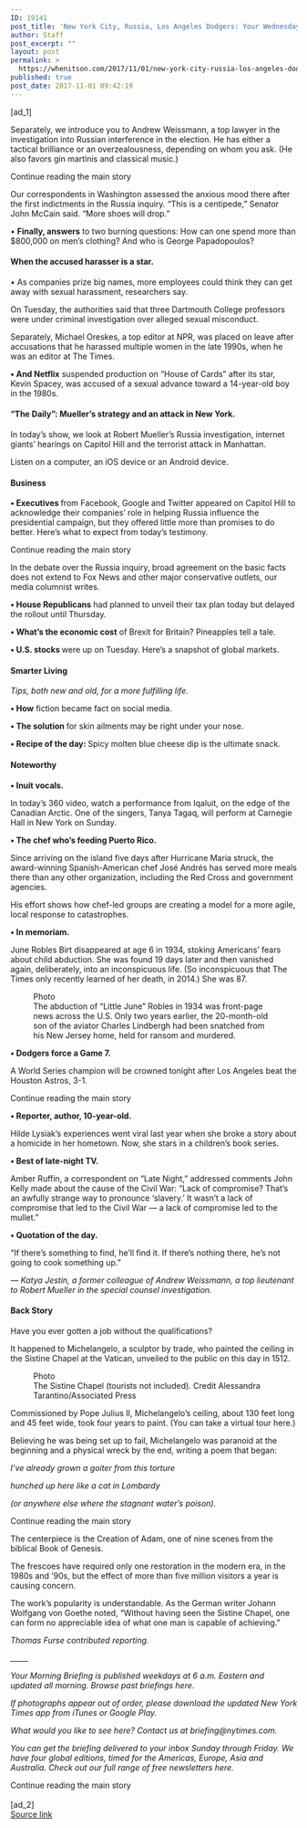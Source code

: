 ```yaml
---
ID: 19141
post_title: 'New York City, Russia, Los Angeles Dodgers: Your Wednesday Briefing'
author: Staff
post_excerpt: ""
layout: post
permalink: >
  https://whenitson.com/2017/11/01/new-york-city-russia-los-angeles-dodgers-your-wednesday-briefing/
published: true
post_date: 2017-11-01 09:42:19
---
```

 [ad_1]
<br><div>
        <p class="story-body-text story-content" data-para-count="263" data-total-count="1530" id="story-continues-2">Separately, we introduce you to Andrew Weissmann, a top lawyer in the investigation into Russian interference in the election. He has either a tactical brilliance or an overzealousness, depending on whom you ask. (He also favors gin martinis and classical music.)</p><div id="story-ad-1" class="story-ad ad ad-placeholder nocontent robots-nocontent ">
    
Continue reading the main story
</div>
<p class="story-body-text story-content" data-para-count="196" data-total-count="1726" id="story-continues-3">Our correspondents in Washington assessed the anxious mood there after the first indictments in the Russia inquiry. “This is a centipede,” Senator John McCain said. “More shoes will drop.”</p><p class="story-body-text story-content" data-para-count="136" data-total-count="1862">• <strong>Finally, answers</strong> to two burning questions: How can one spend more than $800,000 on men’s clothing? And who is George Papadopoulos?</p><h4 class="story-subheading story-content" data-para-count="36" data-total-count="1898"><strong>When the accused harasser is a star.</strong></h4><p class="story-body-text story-content" data-para-count="119" data-total-count="2017">• As companies prize big names, more employees could think they can get away with sexual harassment, researchers say.</p><p class="story-body-text story-content" data-para-count="138" data-total-count="2155">On Tuesday, the authorities said that three Dartmouth College professors were under criminal investigation over alleged sexual misconduct.</p><p class="story-body-text story-content" data-para-count="174" data-total-count="2329">Separately, Michael Oreskes, a top editor at NPR, was placed on leave after accusations that he harassed multiple women in the late 1990s, when he was an editor at The Times.</p><p class="story-body-text story-content" data-para-count="161" data-total-count="2490"><strong>• And Netflix</strong> suspended production on “House of Cards” after its star, Kevin Spacey, was accused of a sexual advance toward a 14-year-old boy in the 1980s.</p><h4 class="story-subheading story-content" data-para-count="66" data-total-count="2556"><strong>“</strong><strong>The Daily”: Mueller’s strategy and an attack in New York.</strong></h4><p class="story-body-text story-content" data-para-count="153" data-total-count="2709">In today’s show, we look at Robert Mueller’s Russia investigation, internet giants’ hearings on Capitol Hill and the terrorist attack in Manhattan.</p><p class="story-body-text story-content" data-para-count="57" data-total-count="2766">Listen on a computer, an iOS device or an Android device.</p><h4 class="story-subheading story-content" data-para-count="8" data-total-count="2774"><strong>Business</strong></h4><p class="story-body-text story-content" data-para-count="274" data-total-count="3048"><strong>• </strong><strong>Executives </strong>from Facebook, Google and Twitter appeared on Capitol Hill to acknowledge their companies’ role in helping Russia influence the presidential campaign, but they offered little more than promises to do better. Here’s what to expect from today’s testimony.</p><div id="story-ad-2" class="story-ad ad ad-placeholder nocontent robots-nocontent ">
    
Continue reading the main story
</div>
<p class="story-body-text story-content" data-para-count="167" data-total-count="3215" id="story-continues-4">In the debate over the Russia inquiry, broad agreement on the basic facts does not extend to Fox News and other major conservative outlets, our media columnist writes.</p><p class="story-body-text story-content" data-para-count="104" data-total-count="3319"><strong>• House Republicans</strong> had planned to unveil their tax plan today but delayed the rollout until Thursday.</p><p class="story-body-text story-content" data-para-count="77" data-total-count="3396"><strong>• What’s the economic cost</strong> of Brexit for Britain? Pineapples tell a tale.</p><p class="story-body-text story-content" data-para-count="74" data-total-count="3470"><strong>• U.S. stocks </strong>were up on Tuesday. Here’s a snapshot of global markets.</p><figure id="briefing-market-module" class="interactive interactive-embedded  limit-small layout-flex-medium"><figcaption class="interactive-caption"/>
    
    
</figure><h4 class="story-subheading story-content" data-para-count="14" data-total-count="3484"><strong>Smarter Living</strong></h4><p class="story-body-text story-content" data-para-count="51" data-total-count="3535"><em>Tips, both new and old, for a more fulfilling life.</em></p><p class="story-body-text story-content" data-para-count="44" data-total-count="3579"><strong>• How</strong> fiction became fact on social media.</p><p class="story-body-text story-content" data-para-count="64" data-total-count="3643"><strong>• The solution </strong>for skin ailments may be right under your nose.</p><p class="story-body-text story-content" data-para-count="74" data-total-count="3717"><strong>• Recipe of the day: </strong>Spicy molten blue cheese dip is the ultimate snack.</p><h4 class="story-subheading story-content" data-para-count="10" data-total-count="3727"><strong>Noteworthy</strong></h4><p class="story-body-text story-content" data-para-count="17" data-total-count="3744"><strong>• Inuit vocals.</strong></p><p class="story-body-text story-content" data-para-count="179" data-total-count="3923">In today’s 360 video, watch a performance from Iqaluit, on the edge of the Canadian Arctic. One of the singers, Tanya Tagaq, will perform at Carnegie Hall in New York on Sunday.</p><p class="story-body-text story-content" data-para-count="41" data-total-count="3964"><strong>• The chef who’s feeding Puerto Rico.</strong></p><p class="story-body-text story-content" data-para-count="228" data-total-count="4192">Since arriving on the island five days after Hurricane Maria struck, the award-winning Spanish-American chef José Andrés has served more meals there than any other organization, including the Red Cross and government agencies.</p><p class="story-body-text story-content" data-para-count="107" data-total-count="4299">His effort shows how chef-led groups are creating a model for a more agile, local response to catastrophes.</p><p class="story-body-text story-content" data-para-count="17" data-total-count="4316"><strong>• In memoriam. </strong></p><p class="story-body-text story-content" data-para-count="282" data-total-count="4598">June Robles Birt disappeared at age 6 in 1934, stoking Americans’ fears about child abduction. She was found 19 days later and then vanished again, deliberately, into an inconspicuous life. (So inconspicuous that The Times only recently learned of her death, in 2014.) She was 87.</p><figure id="media-100000005528831" class="media photo embedded layout-large-horizontal media-100000005528831 ratio-tall" data-media-action="modal" itemprop="associatedMedia" itemscope="" itemid="https://static01.nyt.com/images/2017/11/01/obituaries/01US-AmBriefing-Robles/31ROBLES-PAPERS-COMBO-master675.jpg" itemtype="http://schema.org/ImageObject" aria-label="media" role="group"><span class="visually-hidden">Photo</span>
    <div class="image">
            <img src="https://static01.nyt.com/images/2017/11/01/obituaries/01US-AmBriefing-Robles/31ROBLES-PAPERS-COMBO-master675.jpg" alt="" class="media-viewer-candidate" data-mediaviewer-src="https://static01.nyt.com/images/2017/11/01/obituaries/01US-AmBriefing-Robles/31ROBLES-PAPERS-COMBO-superJumbo.jpg" data-mediaviewer-caption="The abduction of “Little June” Robles in 1934 was front-page news across the U.S. Only two years earlier, the 20-month-old son of the aviator Charles Lindbergh had been snatched from his New Jersey home, held for ransom and murdered." data-mediaviewer-credit="" itemprop="url" itemid="https://static01.nyt.com/images/2017/11/01/obituaries/01US-AmBriefing-Robles/31ROBLES-PAPERS-COMBO-master675.jpg"/><meta itemprop="height" content="450"/><meta itemprop="width" content="675"/></div>
        <figcaption class="caption" itemprop="caption description"><span class="caption-text">The abduction of “Little June” Robles in 1934 was front-page news across the U.S. Only two years earlier, the 20-month-old son of the aviator Charles Lindbergh had been snatched from his New Jersey home, held for ransom and murdered.</span>
                    </figcaption></figure><p class="story-body-text story-content" data-para-count="27" data-total-count="4625"><strong>• Dodgers force a Game 7.</strong></p><p class="story-body-text story-content" data-para-count="95" data-total-count="4720">A World Series champion will be crowned tonight after Los Angeles beat the Houston Astros, 3-1.</p><div id="story-ad-3" class="story-ad ad ad-placeholder nocontent robots-nocontent ">
    
Continue reading the main story
</div>
<p class="story-body-text story-content" data-para-count="34" data-total-count="4754" id="story-continues-5"><strong>• Reporter, author, 10-year-old.</strong></p><p class="story-body-text story-content" data-para-count="152" data-total-count="4906">Hilde Lysiak’s experiences went viral last year when she broke a story about a homicide in her hometown. Now, she stars in a children’s book series.</p><figure id="evening-briefing-email-promo" class="interactive interactive-embedded  limit-small layout-small"><figcaption class="interactive-caption"/>
    
    
</figure><p class="story-body-text story-content" data-para-count="26" data-total-count="4932"><strong>• </strong><strong>Best of late-night TV.</strong></p><p class="story-body-text story-content" data-para-count="309" data-total-count="5241">Amber Ruffin, a correspondent on “Late Night,” addressed comments  John Kelly made about the cause of the Civil War: “Lack of compromise? That’s an awfully strange way to pronounce ‘slavery.’ It wasn’t a lack of compromise that led to the Civil War — a lack of compromise led to the mullet.”</p><p class="story-body-text story-content" data-para-count="25" data-total-count="5266"><strong>• Quotation of the day.</strong></p><p class="story-body-text story-content" data-para-count="121" data-total-count="5387">“If there’s something to find, he’ll find it. If there’s nothing there, he’s not going to cook something up.”</p><p class="story-body-text story-content" data-para-count="130" data-total-count="5517"><em>— Katya Jestin, a former colleague of Andrew Weissmann, a top lieutenant to Robert Mueller in the special counsel investigation.</em></p><h4 class="story-subheading story-content" data-para-count="10" data-total-count="5527"><strong>Back Story</strong></h4><p class="story-body-text story-content" data-para-count="54" data-total-count="5581">Have you ever gotten a job without the qualifications?</p><p class="story-body-text story-content" data-para-count="155" data-total-count="5736">It happened to Michelangelo, a sculptor by trade, who painted the ceiling in the Sistine Chapel at the Vatican, unveiled to the public on this day in 1512.</p><figure id="media-100000005528871" class="media photo embedded layout-small-horizontal media-100000005528871 ratio-tall" data-media-action="modal" itemprop="associatedMedia" itemscope="" itemid="https://static01.nyt.com/images/2017/11/01/world/europe/01backstory-us/01ambriefing-europe-slide-V9MV-master315.jpg" itemtype="http://schema.org/ImageObject" aria-label="media" role="group"><span class="visually-hidden">Photo</span>
    <div class="image">
            <img src="https://static01.nyt.com/images/2017/11/01/world/europe/01backstory-us/01ambriefing-europe-slide-V9MV-master315.jpg" alt="" class="media-viewer-candidate" data-mediaviewer-src="https://static01.nyt.com/images/2017/11/01/world/europe/01backstory-us/01ambriefing-europe-slide-V9MV-superJumbo.jpg" data-mediaviewer-caption="The Sistine Chapel (tourists not included)." data-mediaviewer-credit="Alessandra Tarantino/Associated Press" itemprop="url" itemid="https://static01.nyt.com/images/2017/11/01/world/europe/01backstory-us/01ambriefing-europe-slide-V9MV-master315.jpg"/><meta itemprop="height" content="210"/><meta itemprop="width" content="315"/></div>
        <figcaption class="caption" itemprop="caption description"><span class="caption-text">The Sistine Chapel (tourists not included).</span>
                        <span class="credit" itemprop="copyrightHolder">
            <span class="visually-hidden">Credit</span>
            Alessandra Tarantino/Associated Press        </span>
            </figcaption></figure><p class="story-body-text story-content" data-para-count="157" data-total-count="5893">Commissioned by Pope Julius II, Michelangelo’s ceiling, about 130 feet long and 45 feet wide, took four years to paint. (You can take a virtual tour here.)</p><p class="story-body-text story-content" data-para-count="141" data-total-count="6034">Believing he was being set up to fail, Michelangelo was paranoid at the beginning and a physical wreck by the end, writing a poem that began:</p><p class="story-body-text story-content" data-para-count="47" data-total-count="6081"><em>I’ve already grown a goiter from this torture</em></p><p class="story-body-text story-content" data-para-count="38" data-total-count="6119"><em>hunched up here like a cat in Lombardy</em></p><p class="story-body-text story-content" data-para-count="55" data-total-count="6174"><em>(or anywhere else where the stagnant water’s poison).</em></p><div id="story-ad-4" class="story-ad ad ad-placeholder nocontent robots-nocontent ">
    
Continue reading the main story
</div>
<p class="story-body-text story-content" data-para-count="94" data-total-count="6268" id="story-continues-6">The centerpiece is the Creation of Adam, one of nine scenes from the biblical Book of Genesis.</p><p class="story-body-text story-content" data-para-count="169" data-total-count="6437">The frescoes have required only one restoration in the modern era, in the 1980s and ’90s, but the effect of more than five million visitors a year is  causing concern.</p><p class="story-body-text story-content" data-para-count="217" data-total-count="6654">The work’s popularity is understandable. As the German writer Johann Wolfgang von Goethe noted, “Without having seen the Sistine Chapel, one can form no appreciable idea of what one man is capable of achieving.”</p><p class="story-body-text story-content" data-para-count="35" data-total-count="6689"><em>Thomas Furse contributed reporting.</em></p><p class="story-body-text story-content" data-para-count="5" data-total-count="6694"><em>_____</em><em/></p><p class="story-body-text story-content" data-para-count="115" data-total-count="6809"><em>Your Morning Briefing is published weekdays at 6 a.m. Eastern and updated all morning. Browse past briefings here. </em></p><p class="story-body-text story-content" data-para-count="110" data-total-count="6919"><em>If photographs appear out of order, please download the updated New York Times app from iTunes or Google Play.</em></p><p class="story-body-text story-content" data-para-count="68" data-total-count="6987"><em>What would you like to see here? Contact us at </em><em>briefing@nytimes.com</em><em>.</em></p><p class="story-body-text story-content" data-para-count="204" data-total-count="7191"><em><em><em>You can get the briefing delivered to your inbox Sunday through Friday. We have four global editions, timed for the Americas, Europe, Asia and Australia. Check out our full range of free newsletters here.</em></em></em></p>        Continue reading the main story
    </div>
<br>[ad_2]
<br><a href="https://www.nytimes.com/2017/11/01/briefing/new-york-city-russia-los-angeles-dodgers.html?partner=rss&#038;emc=rss">Source link </a>